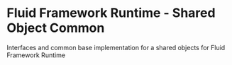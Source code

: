 # Fluid Framework Runtime - Shared Object Common

Interfaces and common base implementation for a shared objects for Fluid Framework Runtime